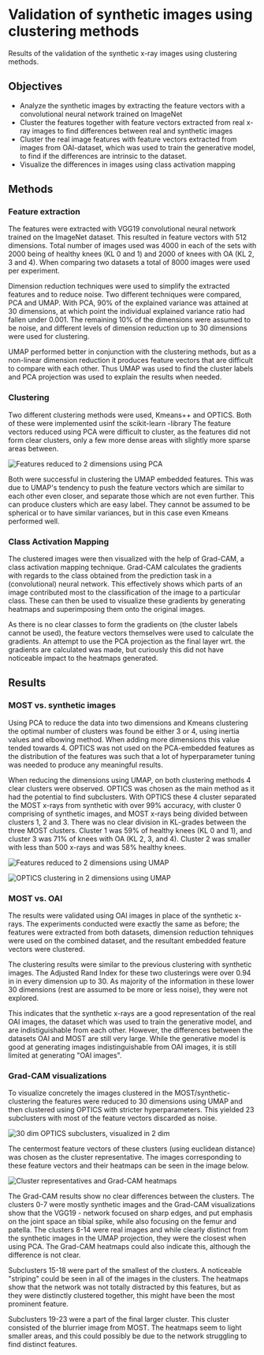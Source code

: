 # Validation of synthetic images using clustering methods

Results of the validation of the synthetic x-ray images using clustering
methods.

## Objectives

 - Analyze the synthetic images by extracting the feature vectors with
 a convolutional neural network trained on ImageNet
 - Cluster the features together with feature vectors extracted from
 real x-ray images to find differences between real and synthetic
 images
 - Cluster the real image features with feature vectors extracted from
 images from OAI-dataset, which was used to train the generative model,
 to find if the differences are intrinsic to the dataset.
 - Visualize the differences in images using class activation mapping

## Methods

### Feature extraction

The features were extracted with VGG19 convolutional neural network trained
on the ImageNet dataset. This resulted in feature vectors with 512 dimensions.
Total number of images used was 4000 in each of the sets with 2000 being of
healthy knees (KL 0 and 1) and 2000 of knees with OA (KL 2, 3 and 4). When
comparing two datasets a total of 8000 images were used per experiment.

Dimension reduction techniques were used to simplify the extracted features and
to reduce noise.
Two different techniques were compared, PCA and UMAP.
With PCA, 90% of the explained variance was attained at 30 dimensions, at
which point the individual explained variance ratio had fallen under 0.001.
The remaining 10% of the dimensions were assumed to be noise, and different
levels of dimension reduction up to 30 dimensions were used for clustering.

UMAP performed better in conjunction with the clustering methods, but as a
non-linear dimension reduction it produces feature vectors that are difficult
to compare with each other.
Thus UMAP was used to find the cluster labels and PCA projection was used
to explain the results when needed.

### Clustering

Two different clustering methods were used, Kmeans++ and OPTICS. Both of these
were implemented usinf the scikit-learn -library
The feature vectors reduced using PCA were difficult to cluster, as the
features did not form clear clusters, only a few more dense areas with
slightly more sparse areas between.

![Features reduced to 2 dimensions using PCA](\2dpca_real_labels.png
"Features embedded to 2 dimensions using PCA")

Both were successful in clustering the UMAP embedded features. This was due to
UMAP's tendency to push the feature vectors which are similar to each other 
even closer, and separate those which are not even further. This can produce
clusters which are easy label. They cannot be assumed to be spherical or
to have similar variances, but in this case even Kmeans performed well.

### Class Activation Mapping

The clustered images were then visualized with the help of Grad-CAM, a class
activation mapping technique.
Grad-CAM calculates the gradients with regards to the class obtained from
the prediction task in a (convolutional) neural network.
This effectively shows which parts of an image contributed most to the 
classification of the image to a particular class.
These can then be used to visualize these gradients by generating heatmaps
and superimposing them onto the original images.

As there is no clear classes to form the gradients on (the cluster labels
cannot be used), the feature vectors themselves were used to calculate
the gradients. An attempt to use the PCA projection as the final layer
wrt. the gradients are calculated was made, but curiously this did not
have noticeable impact to the heatmaps generated.

## Results 

### MOST vs. synthetic images

Using PCA to reduce the data into two dimensions and Kmeans clustering
the optimal number of clusters was found be either 3 or 4, using
inertia values and elbowing method.
When adding more dimensions this value tended towards 4.
OPTICS was not used on the PCA-embedded features as the distribution
of the features was such that a lot of hyperparameter tuning was needed
to produce any meaningful results.

When reducing the dimensions using UMAP, on both clustering methods 4
clear clusters were observed.
OPTICS was chosen as the main method as it had the potential to find
subclusters.
With OPTICS these 4 cluster separated the MOST x-rays from synthetic with over
99% accuracy, with cluster 0 comprising of synthetic images, and MOST x-rays
being divided between clusters 1, 2 and 3.
There was no clear division in KL-grades between the three MOST clusters.
Cluster 1 was 59% of healthy knees (KL 0 and 1), and cluster
3 was 71% of knees with OA (KL 2, 3, and 4). Cluster 2 was smaller with less
than 500 x-rays and was 58% healthy knees.

![Features reduced to 2 dimensions using UMAP](\umap_2d_most_vs_fake.png
"Features embedded to 2 dimensions using UMAP")

![OPTICS clustering in 2 dimensions using UMAP](\umap_2d_optics.png
"OPTICS clustering in 2 dimensions using UMAP")

### MOST vs. OAI

The results were validated using OAI images in place of the synthetic x-rays.
The experiments conducted were exactly the same as before; the features
were extracted from both datasets, dimension reduction tehniques were used
on the combined dataset, and the resultant embedded feature vectors were
clustered.

The clustering results were similar to the previous clustering with synthetic
images. The Adjusted Rand Index for these two clusterings were over 0.94 in
in every dimension up to 30. As majority of the information in these lower
30 dimensions (rest are assumed to be more or less noise), they were not
explored.

This indicates that the synthetic x-rays are a good representation of the
real OAI images, the dataset which was used to train the generative model,
and are indistiguishable from each other.
However, the differences between the datasets OAI and MOST are still
very large. While the generative model is good at generating images
indistinguishable from OAI images, it is still limited at generating
"OAI images".

### Grad-CAM visualizations

To visualize concretely the images clustered in the MOST/synthetic-clustering
the features were reduced to 30 dimensions using UMAP and then clustered
using OPTICS with stricter hyperparameters.
This yielded 23 subclusters with most of the feature vectors discarded as
noise.

![30 dim OPTICS subclusters, visualized in 2 dim](\umap_30d_subclusters.png
"30 dim OPTICS subclusters, visualized in 2 dim")


The centermost feature vectors of these clusters (using euclidean distance)
was chosen as the cluster representative.
The images corresponding to these feature vectors and their heatmaps can
be seen in the image below.

![Cluster representatives and Grad-CAM heatmaps](\readme_gradcam.png
"Cluster representatives and Grad-CAM heatmaps")

The Grad-CAM results show no clear differences between the clusters. The clusters 0-7
were mostly synthetic images and the Grad-CAM visualizations show that the VGG19 -
network focused on sharp edges, and put emphasis on the joint space an tibial spike, while
also focusing on the femur and patella. The clusters 8-14 were real images and while clearly
distinct from the synthetic images in the UMAP projection, they were the closest when using
PCA. The Grad-CAM heatmaps could also indicate this, although the difference is not clear.

Subclusters 15-18 were part of the smallest of the clusters. A noticeable "striping" could
be seen in all of the images in the clusters. The heatmaps show that the network was not
totally distracted by this features, but as they were distinctly clustered together, this might
have been the most prominent feature.

Subclusters 19-23 were a part of the final larger cluster. This cluster consisted of the blurrier
image from MOST. The heatmaps seem to light smaller areas, and this could possibly be due
to the network struggling to find distinct features.